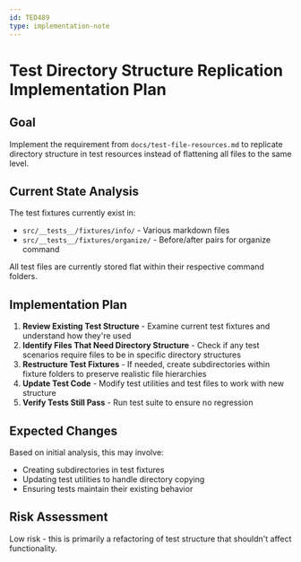 ```yaml
---
id: TED489
type: implementation-note
---
```


# Test Directory Structure Replication Implementation Plan

## Goal

Implement the requirement from `docs/test-file-resources.md` to replicate directory structure in test resources instead of flattening all files to the same level.

## Current State Analysis

The test fixtures currently exist in:

- `src/__tests__/fixtures/info/` - Various markdown files
- `src/__tests__/fixtures/organize/` - Before/after pairs for organize command

All test files are currently stored flat within their respective command folders.

## Implementation Plan

1. **Review Existing Test Structure** - Examine current test fixtures and understand how they're used
2. **Identify Files That Need Directory Structure** - Check if any test scenarios require files to be in specific directory structures
3. **Restructure Test Fixtures** - If needed, create subdirectories within fixture folders to preserve realistic file hierarchies
4. **Update Test Code** - Modify test utilities and test files to work with new structure
5. **Verify Tests Still Pass** - Run test suite to ensure no regression

## Expected Changes

Based on initial analysis, this may involve:

- Creating subdirectories in test fixtures
- Updating test utilities to handle directory copying
- Ensuring tests maintain their existing behavior

## Risk Assessment

Low risk - this is primarily a refactoring of test structure that shouldn't affect functionality.
